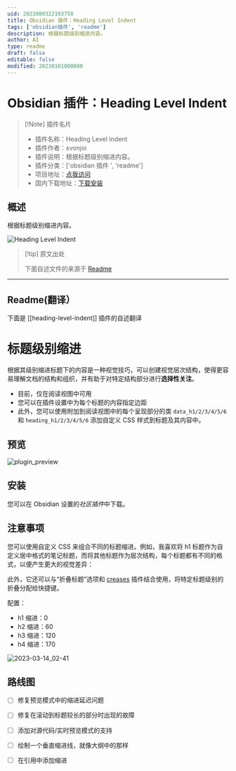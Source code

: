 ```yaml
---
uid: 2023080322193758
title: Obsidian 插件：Heading Level Indent
tags: ['obsidian插件', 'readme']
description: 根据标题级别缩进内容。
author: AI
type: readme
draft: false
editable: false
modified: 20230101000000
---
```


# Obsidian 插件：Heading Level Indent

> [!Note] 插件名片
> - 插件名称：Heading Level Indent
> - 插件作者：svonjoi
> - 插件说明：根据标题级别缩进内容。
> - 插件分类：['obsidian 插件 ', 'readme']
> - 项目地址：[点我访问](https://github.com/svonjoi/obsidian-heading-level-indent)
> - 国内下载地址：[下载安装](https://pkmer.cn/products/plugin/pluginMarket/?heading-level-indent)

## 概述

根据标题级别缩进内容。

![Heading Level Indent](https://cdn.pkmer.cn/covers/heading-level-indent.png!pkmer)

> [!tip] 原文出处
>
>下面自述文件的来源于 [Readme](https://ghproxy.net/https://raw.githubusercontent.com/svonjoi/obsidian-heading-level-indent/master/README.md)

---

## Readme(翻译）

下面是 [[heading-level-indent]] 插件的自述翻译

# 标题级别缩进

根据其级别缩进标题下的内容是一种视觉技巧，可以创建视觉层次结构，使得更容易理解文档的结构和组织，并有助于对特定结构部分进行**选择性关注**。

- 目前，仅在阅读视图中可用
- 您可以在插件设置中为每个标题的内容指定边距
- 此外，您可以使用附加到阅读视图中的每个呈现部分的类 `data_h1/2/3/4/5/6` 和 `heading_h1/2/3/4/5/6` 添加自定义 CSS 样式到标题及其内容中。

## 预览

![plugin_preview](https://user-images.githubusercontent.com/58810368/220870821-1d7adf75-d6c8-4f6e-9634-5f10b34cfe95.png)

## 安装

您可以在 Obsidian 设置的*社区插件*中下载。

## 注意事项

您可以使用自定义 CSS 来组合不同的标题缩进。例如，我喜欢将 h1 标题作为自定义居中格式的笔记标题，而将其他标题作为层次结构，每个标题都有不同的格式，以便产生更大的视觉差异：

此外，它还可以与“折叠标题”选项和 [creases](https://github.com/liamcain/obsidian-creases) 插件结合使用，将特定标题级别的折叠分配给快捷键。

配置：

- h1 缩进：0
- h2 缩进：60
- h3 缩进：120
- h4 缩进：170

![2023-03-14_02-41](https://user-images.githubusercontent.com/58810368/224870488-eabae6d1-eed5-4aa9-b4fc-978d5152b466.png)

## 路线图

- [ ] 修复预览模式中的缩进延迟问题
- [ ] 修复在滚动到标题较长的部分时出现的故障
- [ ] 添加对源代码/实时预览模式的支持
- [ ] 绘制一个垂直缩进线，就像大纲中的那样
- [ ] 在引用中添加缩进



